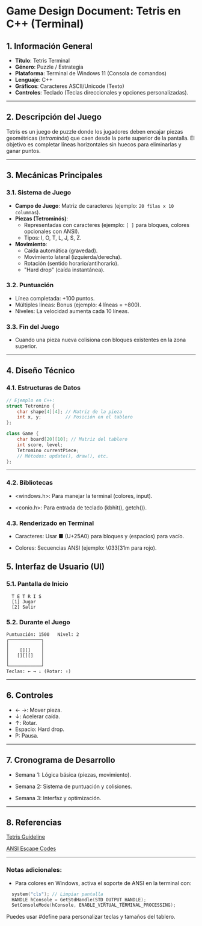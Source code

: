 # Game Design Document: Tetris en C++ (Terminal)

## **1. Información General**
- **Título**: Tetris Terminal  
- **Género**: Puzzle / Estrategia  
- **Plataforma**: Terminal de Windows 11 (Consola de comandos)  
- **Lenguaje**: C++  
- **Gráficos**: Caracteres ASCII/Unicode (Texto)  
- **Controles**: Teclado (Teclas direccionales y opciones personalizadas).  

---

## **2. Descripción del Juego**  
Tetris es un juego de puzzle donde los jugadores deben encajar piezas geométricas (*tetrominós*) que caen desde la parte superior de la pantalla. El objetivo es completar líneas horizontales sin huecos para eliminarlas y ganar puntos.

---

## **3. Mecánicas Principales**  
### **3.1. Sistema de Juego**  
- **Campo de Juego**: Matriz de caracteres (ejemplo: `20 filas x 10 columnas`).  
- **Piezas (Tetrominós)**:  
  - Representadas con caracteres (ejemplo: `[ ]` para bloques, colores opcionales con ANSI).  
  - Tipos: I, O, T, L, J, S, Z.  
- **Movimiento**:  
  - Caída automática (gravedad).  
  - Movimiento lateral (izquierda/derecha).  
  - Rotación (sentido horario/antihorario).  
  - "Hard drop" (caída instantánea).  

### **3.2. Puntuación**  
- Línea completada: +100 puntos.  
- Múltiples líneas: Bonus (ejemplo: 4 líneas = +800).  
- Niveles: La velocidad aumenta cada 10 líneas.  

### **3.3. Fin del Juego**  
- Cuando una pieza nueva colisiona con bloques existentes en la zona superior.  

---

## **4. Diseño Técnico**  
### **4.1. Estructuras de Datos**  
```cpp
// Ejemplo en C++:
struct Tetromino {
    char shape[4][4]; // Matriz de la pieza
    int x, y;         // Posición en el tablero
};

class Game {
    char board[20][10]; // Matriz del tablero
    int score, level;
    Tetromino currentPiece;
    // Métodos: update(), draw(), etc.
};
```
---

### 4.2. Bibliotecas
- <windows.h>: Para manejar la terminal (colores, input).

- <conio.h>: Para entrada de teclado (kbhit(), getch()).

### 4.3. Renderizado en Terminal
- Caracteres: Usar ■ (U+25A0) para bloques y (espacios) para vacío.

- Colores: Secuencias ANSI (ejemplo: \033[31m para rojo).

## 5. Interfaz de Usuario (UI)
### 5.1. Pantalla de Inicio
```
  T E T R I S  
  [1] Jugar  
  [2] Salir  
```

### 5.2. Durante el Juego
```
Puntuación: 1500   Nivel: 2  
┌────────────┐  
│            │  
│    [][]    │  
│   [][][]   │  
│            │  
└────────────┘  
Teclas: ← → ↓ (Rotar: ↑)  
```
---

## 6. Controles

- ← →: Mover pieza.
- ↓: Acelerar caída.
- ↑: Rotar.
- Espacio: Hard drop.
- P: Pausa.
---
## 7. Cronograma de Desarrollo
- Semana 1: Lógica básica (piezas, movimiento).

- Semana 2: Sistema de puntuación y colisiones.

- Semana 3: Interfaz y optimización.
---
## 8. Referencias
[Tetris Guideline](https://tetris.fandom.com/wiki/Tetris_Wiki)

[ANSI Escape Codes](https://gist.github.com/fnky/458719343aabd01cfb17a3a4f7296797)


---

### **Notas adicionales**:  
- Para colores en Windows, activa el soporte de ANSI en la terminal con:  
```cpp
  system("cls"); // Limpiar pantalla
  HANDLE hConsole = GetStdHandle(STD_OUTPUT_HANDLE);
  SetConsoleMode(hConsole, ENABLE_VIRTUAL_TERMINAL_PROCESSING);
```

  Puedes usar #define para personalizar teclas y tamaños del tablero.
